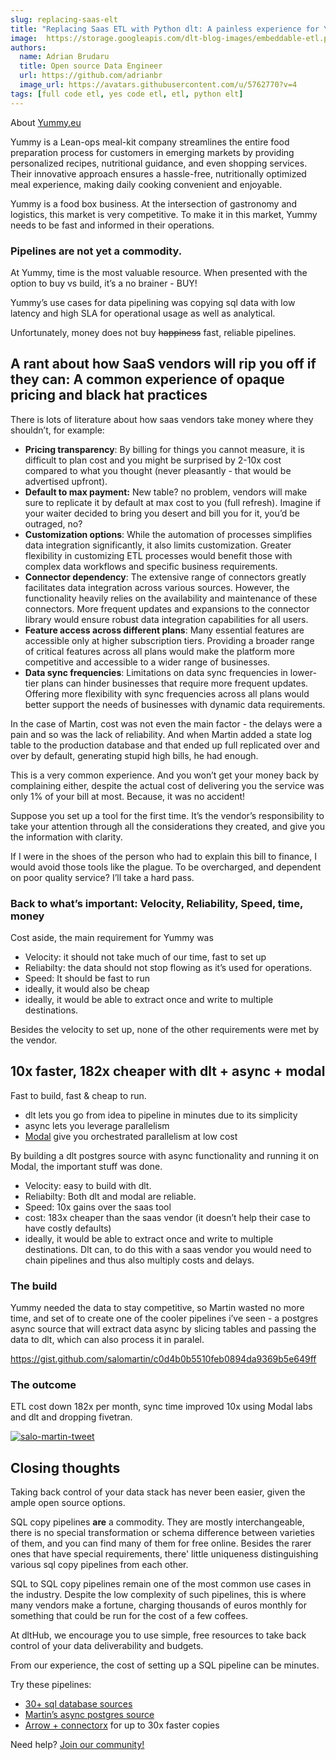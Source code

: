 ```yaml
---
slug: replacing-saas-elt
title: "Replacing Saas ETL with Python dlt: A painless experience for Yummy.eu"
image:  https://storage.googleapis.com/dlt-blog-images/embeddable-etl.png
authors:
  name: Adrian Brudaru
  title: Open source Data Engineer
  url: https://github.com/adrianbr
  image_url: https://avatars.githubusercontent.com/u/5762770?v=4
tags: [full code etl, yes code etl, etl, python elt]
---
```


About [Yummy.eu](https://about.yummy.eu/)

Yummy is a Lean-ops meal-kit company streamlines the entire food preparation process for customers in emerging markets by providing personalized recipes,
nutritional guidance, and even shopping services. Their innovative approach ensures a hassle-free, nutritionally optimized meal experience,
making daily cooking convenient and enjoyable.


Yummy is a food box business. At the intersection of gastronomy and logistics, this market is very competitive. To make it in this market, Yummy needs to be fast and informed in their operations.

### Pipelines are not yet a commodity.

At Yummy, time is the most valuable resource. When presented with the option to buy vs build, it’s a no brainer - BUY!

Yummy’s use cases for data pipelining was copying sql data with low latency and high SLA for operational usage as well as analytical.

Unfortunately, money does not buy ~~happiness~~ fast, reliable pipelines.

## A rant about how SaaS vendors will rip you off if they can: A common experience of opaque pricing and black hat practices

There is lots of literature about how saas vendors take money where they shouldn’t, for example:

- **Pricing transparency**: By billing for things you cannot measure, it is difficult to plan cost and you might be surprised by 2-10x cost compared to what you thought (never pleasantly - that would be advertised upfront).
- **Default to max payment:** New table? no problem, vendors will make sure to replicate it by default at max cost to you (full refresh). Imagine if your waiter decided to bring you desert and bill you for it, you’d be outraged, no?
- **Customization options**: While the automation of processes simplifies data integration significantly, it also limits customization. Greater flexibility in customizing ETL processes would benefit those with complex data workflows and specific business requirements.
- **Connector dependency**: The extensive range of connectors greatly facilitates data integration across various sources. However, the functionality heavily relies on the availability and maintenance of these connectors. More frequent updates and expansions to the connector library would ensure robust data integration capabilities for all users.
- **Feature access across different plans**: Many essential features are accessible only at higher subscription tiers. Providing a broader range of critical features across all plans would make the platform more competitive and accessible to a wider range of businesses.
- **Data sync frequencies**: Limitations on data sync frequencies in lower-tier plans can hinder businesses that require more frequent updates. Offering more flexibility with sync frequencies across all plans would better support the needs of businesses with dynamic data requirements.

In the case of Martin, cost was not even the main factor - the delays were a pain and so was the lack of reliability. And when Martin added a state log table to the production database and that ended up full replicated over and over by default, generating stupid high bills, he had enough.

This is a very common experience. And you won’t get your money back by complaining either, despite the actual cost of delivering you the service was only 1% of your bill at most. Because, it was no accident!

Suppose you set up a tool for the first time. It’s the vendor’s responsibility to take your attention through all the considerations they created, and give you the information with clarity.

If I were in the shoes of the person who had to explain this bill to finance, I would avoid those tools like the plague. To be overcharged, and dependent on poor quality service? I’ll take a hard pass.

### Back to what’s important: Velocity, Reliability, Speed, time, money

Cost aside, the main requirement for Yummy was

- Velocity: it should not take much of our time, fast to set up
- Reliabilty: the data should not stop flowing as it’s used for operations.
- Speed: It should be fast to run
- ideally, it would also be cheap
- ideally, it would be able to extract once and write to multiple destinations.

Besides the velocity to set up, none of the other requirements were met by the vendor.

## 10x faster, 182x cheaper with dlt + async + modal

Fast to build, fast & cheap to run.

- dlt lets you go from idea to pipeline in minutes due to its simplicity
- async lets you leverage parallelism
- [Modal](https://modal.com/) give you orchestrated parallelism at low cost

By building a dlt postgres source with async functionality and running it on Modal, the important stuff was done.

- Velocity: easy to build with dlt.
- Reliabilty: Both dlt and modal are reliable.
- Speed: 10x gains over the saas tool
- cost: 183x cheaper than the saas vendor (it doesn’t help their case to have costly defaults)
- ideally, it would be able to extract once and write to multiple destinations. Dlt can, to do this with a saas vendor you would need to chain pipelines and thus also multiply costs and delays.

### The build

Yummy needed the data to stay competitive, so Martin wasted no more time, and set of to create one of the cooler pipelines i’ve seen - a postgres async source that will extract data async by slicing tables and passing the data to dlt, which can also process it in paralel.

https://gist.github.com/salomartin/c0d4b0b5510feb0894da9369b5e649ff

### The outcome

ETL cost down 182x per month, sync time improved 10x using Modal labs and dlt and dropping fivetran.

[![salo-martin-tweet](https://storage.googleapis.com/dlt-blog-images/martin_salo_tweet.png)](https://twitter.com/salomartin/status/1755146404773658660)

## Closing thoughts

Taking back control of your data stack has never been easier, given the ample open source options.

SQL copy pipelines **are** a commodity. They are mostly interchangeable, there is no special transformation or schema difference between varieties of them,
and you can find many of them for free online. Besides the rarer ones that have special requirements, there' little uniqueness
distinguishing various sql copy pipelines from each other.

SQL to SQL copy pipelines remain one of the most common use cases in the industry. Despite the low complexity of such pipelines,
this is where many vendors make a fortune, charging thousands of euros monthly for something that could be run for the cost of a few coffees.

At dltHub, we encourage you to use simple, free resources to take back control of your data deliverability and budgets.

From our experience, the cost of setting up a SQL pipeline can be minutes.

Try these pipelines:

- [30+ sql database sources](https://dlthub.com/docs/dlt-ecosystem/verified-sources/sql_database)
- [Martin’s async postgres source](https://gist.github.com/salomartin/c0d4b0b5510feb0894da9369b5e649ff)
- [Arrow + connectorx](https://www.notion.so/Martin-Salo-Yummy-2061c3139e8e4b7fa355255cc994bba5?pvs=21) for up to 30x faster copies

Need help? [Join our community!](https://dlthub.com/community)